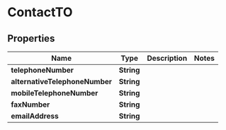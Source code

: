 
# ContactTO

## Properties
Name | Type | Description | Notes
------------ | ------------- | ------------- | -------------
**telephoneNumber** | **String** |  | 
**alternativeTelephoneNumber** | **String** |  | 
**mobileTelephoneNumber** | **String** |  | 
**faxNumber** | **String** |  | 
**emailAddress** | **String** |  | 



